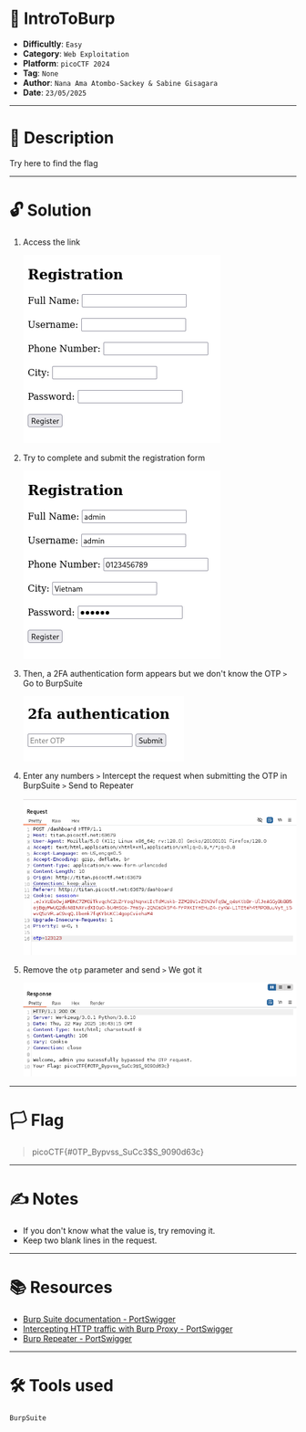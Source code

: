 # :briefcase: IntroToBurp

- **Difficultly**: `Easy`
- **Category**: `Web Exploitation`
- **Platform**: `picoCTF 2024`
- **Tag**: `None`
- **Author**: `Nana Ama Atombo-Sackey & Sabine Gisagara`
- **Date**: `23/05/2025`

---

# :pencil: Description

Try here to find the flag

---

# :unlock: Solution

1. Access the link

    ![image1](images/image1.png)

2. Try to complete and submit the registration form

    ![image2](images/image2.png)

3. Then, a 2FA authentication form appears but we don't know the OTP `>` Go to BurpSuite

    ![image3](images/image3.png)

4. Enter any numbers `>` Intercept the request when submitting the OTP in BurpSuite `>` Send to Repeater

    ![image4](images/image4.png)

5. Remove the `otp` parameter and send `>` We got it

    ![image5](images/image5.png)

---

# :white_flag: Flag

> picoCTF{#0TP_Bypvss_SuCc3$S_9090d63c}

---

# :writing_hand: Notes

- If you don't know what the value is, try removing it.
- Keep two blank lines in the request.

---

# :books: Resources

- [Burp Suite documentation - PortSwigger](https://portswigger.net/burp/documentation)
- [Intercepting HTTP traffic with Burp Proxy - PortSwigger](https://portswigger.net/burp/documentation/desktop/getting-started/intercepting-http-traffic)
- [Burp Repeater - PortSwigger](https://portswigger.net/burp/documentation/desktop/tools/repeater)

---

# :hammer_and_wrench: Tools used

`BurpSuite`

